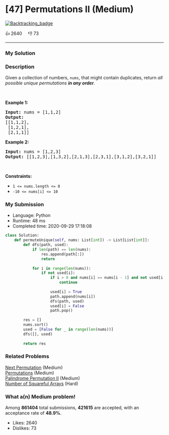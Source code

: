 # [47] Permutations II (Medium)

[![Backtracking_badge](https://img.shields.io/badge/topic-Backtracking-green.svg)](https://leetcode.com/problems/permutations-ii/) 

:+1: 2640 &nbsp; &nbsp; :thumbsdown: 73

---

### My Solution


### Description
<p>Given a collection of numbers, <code>nums</code>,&nbsp;that might contain duplicates, return <em>all possible unique permutations <strong>in any order</strong>.</em></p>

<p>&nbsp;</p>
<p><strong>Example 1:</strong></p>

<pre>
<strong>Input:</strong> nums = [1,1,2]
<strong>Output:</strong>
[[1,1,2],
 [1,2,1],
 [2,1,1]]
</pre>

<p><strong>Example 2:</strong></p>

<pre>
<strong>Input:</strong> nums = [1,2,3]
<strong>Output:</strong> [[1,2,3],[1,3,2],[2,1,3],[2,3,1],[3,1,2],[3,2,1]]
</pre>

<p>&nbsp;</p>
<p><strong>Constraints:</strong></p>

<ul>
	<li><code>1 &lt;= nums.length &lt;= 8</code></li>
	<li><code>-10 &lt;= nums[i] &lt;= 10</code></li>
</ul>



### My Submission

- Language: Python
- Runtime: 48 ms
- Completed time: 2020-09-29 17:18:08

```Python
class Solution:
    def permuteUnique(self, nums: List[int]) -> List[List[int]]:
        def dfs(path, used):
            if len(path) == len(nums):
                res.append(path[:])
                return 
            
            for i in range(len(nums)):
                if not used[i]:
                    if i > 0 and nums[i] == nums[i - 1] and not used[i - 1]:
                        continue
                    
                    used[i] = True
                    path.append(nums[i])
                    dfs(path, used)
                    used[i] = False
                    path.pop()
                    
        res = []
        nums.sort()
        used = [False for _ in range(len(nums))]
        dfs([], used)
        
        return res
```


### Related Problems
[Next Permutation](https://leetcode.com/problems/next-permutation/) (Medium) <br>
[Permutations](https://leetcode.com/problems/permutations/) (Medium) <br>
[Palindrome Permutation II](https://leetcode.com/problems/palindrome-permutation-ii/) (Medium) <br>
[Number of Squareful Arrays](https://leetcode.com/problems/number-of-squareful-arrays/) (Hard) <br>



### What a(n) Medium problem!
Among **861404** total submissions, **421615** are accepted, with an acceptance rate of **48.9%**. <br>

- Likes: 2640
- Dislikes: 73

